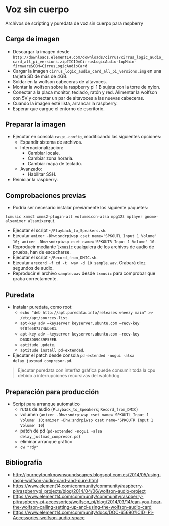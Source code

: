 # Voz sin cuerpo #

Archivos de scripting y puredata de voz sin cuerpo para raspberry

## Carga de imagen ##

-   Descargar la imagen desde `http://downloads.element14.com/downloads/cirrus/cirrus_logic_audio_card_all_pi_versions.zip?ICID=CirrusLogicAudio-topMain-firmware&COM=CirrusLogicAudioCard`
-   Cargar la imagen `cirrus_logic_audio_card_all_pi_versions.img` en una tarjeta SD de más de 4GB.
-   Soldar en la wolfson cabeceras de altavoces.
-   Montar la wolfson sobre la raspberry pi 1 B sujeta con la torre de nylon.
-   Conectar a la placa monitor, teclado, ratón y red. Alimentar la wolfson con 5V y conectar un par de altavoces a las nuevas cabeceras.
-   Cuando la imagen esté lista, arrancar la raspberry.
-   Esperar que cargue el entorno de escritorio.

## Preparar la imagen ##

-   Ejecutar en consola `raspi-config`, modificando las siguientes opciones:
    *   Expandir sistema de archivos.
    *   Internacionalización:
        +   Cambiar locale.
        +   Cambiar zona horaria.
        +   Cambiar mapa de teclado.
    *   Avanzado:
        +   Habilitar SSH.
-   Reiniciar la raspberry.

## Comprobaciones previas ##

-   Podría ser necesario instalar previamente los siguiente paquetes:
```
lxmusic xmms2 xmms2-plugin-all volumeicon-alsa mpg123 mplayer gnome-alsamixer alsamixergui
```
-   Ejecutar el script `~/Playback_to_Speakers.sh`.
-   Ejecutar `amixer -Dhw:sndrpiwsp cset name='SPKOUTL Input 1 Volume' 10; amixer -Dhw:sndrpiwsp cset name='SPKOUTR Input 1 Volume' 10`.
-   Reproducir mediante `lxmusic` cualquiera de los archivos de audio de prueba, han de escucharse.
-   Ejecutar el script `~/Record_from_DMIC.sh`.
-   Ejecutar `arecord -f cd -t  wav -d 10 sample.wav`. Grabará diez segundos de audio.
-   Reproducir el archivo `sample.wav` desde `lxmusic` para comprobar que graba correctamente.

## Puredata ##

-   Instalar puredata, como root:
    *   `echo "deb http://apt.puredata.info/releases wheezy main" >> /etc/apt/sources.list`.
    *   `apt-key adv –keyserver keyserver.ubuntu.com –recv-key 9f0fe587374bbe81`.
    *   `apt-key adv –keyserver keyserver.ubuntu.com –recv-key D63D3D09C39F5EEB`.
    *   `aptitude update`.
    *   `aptitude install pd-extended`.
-   Ejecutar el patch desde consola `pd-extended -nogui -alsa delay_justmad_compresor.pd`.

> Ejecutar puredata con interfaz gráfica puede consumir toda la cpu debido a interrupciones recursivas del watchdog.

## Preparación para producción ##

-   Script para arranque automatico
    *   rutas de audio (`Playback_to_Speakers`; `Record_from_DMIC`)
    *   volumen (`amixer -Dhw:sndrpiwsp cset name='SPKOUTL Input 1 Volume' 10`; `amixer -Dhw:sndrpiwsp cset name='SPKOUTR Input 1 Volume' 10`)
    *   patch de pd (`pd-extended -nogui -alsa delay_justmad_compresor.pd`)
    *   eliminar arranque gráfico
    *   `cw "rdy"`

## Bibliografía ##

-   http://journeytounknownsoundscapes.blogspot.com.es/2014/05/using-raspi-wolfson-audio-card-and-pure.html
-   https://www.element14.com/community/community/raspberry-pi/raspberrypi_projects/blog/2014/04/06/wolfson-audio-project
-   https://www.element14.com/community/community/raspberry-pi/raspberry-pi-accessories/wolfson_pi/blog/2014/03/14/can-you-hear-the-wolfson-calling-setting-up-and-using-the-wolfson-audio-card
-   https://www.element14.com/community/docs/DOC-65690?ICID=Pi-Accessories-wolfson-audio-space
